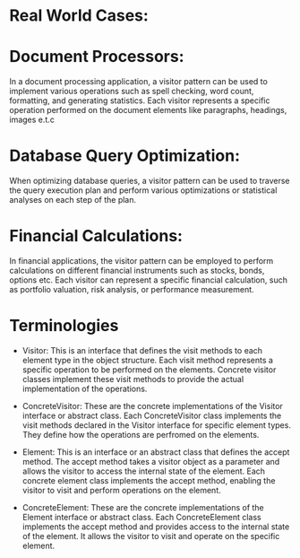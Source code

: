 # Real World Cases:

# Document Processors:
In a document processing application, a visitor pattern can be used to implement various operations such as spell checking, word count, formatting, and generating statistics. Each visitor represents a specific operation performed on the document elements like paragraphs, headings, images e.t.c

# Database Query Optimization: 
When optimizing database queries, a visitor pattern can be used to traverse the query execution plan and perform various optimizations
or statistical analyses on each step of the plan.

# Financial Calculations: 
In financial applications, the visitor pattern can be employed to perform calculations on different financial instruments such as stocks, bonds, options etc. Each visitor can represent a specific financial calculation, such as portfolio valuation, risk analysis, or performance measurement.

# Terminologies

- Visitor: This is an interface that defines the visit methods to each element type in the object structure. Each visit method represents a specific operation to be performed on the elements. Concrete visitor classes implement these visit methods to provide
the actual implementation of the operations.

- ConcreteVisitor: These are the concrete implementations of the Visitor interface or abstract class. Each ConcreteVisitor class implements the visit methods declared in the Visitor interface for specific element types. They define how the operations are perfromed 
on the elements.

- Element: This is an interface or an abstract class that defines the accept method. The accept method takes a visitor object as a parameter and allows the visitor to access the internal state of the element. Each concrete element class implements the accept method,
enabling the visitor to visit and perform operations on the element.

- ConcreteElement: These are the concrete implementations of the Element interface or abstract class. Each ConcreteElement class implements the accept method and provides access to the internal state of the element. It allows the visitor to visit and operate on the specific element.